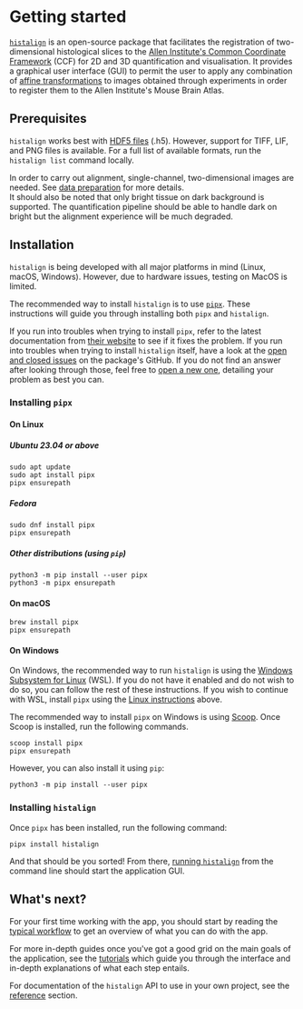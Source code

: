 # Getting started

[`histalign`](https://github.com/DuguidLab/histalign) is an open-source package that facilitates the registration of two-dimensional histological slices to the [Allen Institute's Common Coordinate Framework](https://www.sciencedirect.com/science/article/pii/S0092867420304025?via%3Dihub) (CCF) for 2D and 3D quantification and visualisation. It provides a graphical user interface (GUI) to permit the user to apply any combination of [affine transformations](https://en.wikipedia.org/wiki/Affine_transformation#Image_transformation) to images obtained through experiments in order to register them to the Allen Institute's Mouse Brain Atlas.

## Prerequisites
`histalign` works best with [HDF5 files](https://www.hdfgroup.org/solutions/hdf5/) (.h5). However, support for TIFF, LIF, and PNG files is available. For a full list of available formats, run the `histalign list` command locally. 

In order to carry out alignment, single-channel, two-dimensional images are needed. See [data preparation](tutorials/data-preparation.md) for more details.  
It should also be noted that only bright tissue on dark background is supported. The quantification pipeline should be able to handle dark on bright but the alignment experience will be much degraded. 

## Installation
`histalign` is being developed with all major platforms in mind (Linux, macOS, Windows). However, due to hardware issues, testing on MacOS is limited. 

The recommended way to install `histalign` is to use [`pipx`](https://pipx.pypa.io/latest/). These instructions will guide you through installing both `pipx` and `histalign`.  

If you run into troubles when trying to install `pipx`, refer to the latest documentation from [their website](https://pipx.pypa.io/latest/installation/#installing-pipx) to see if it fixes the problem. If you run into troubles when trying to install `histalign` itself, have a look at the [open and closed issues](https://github.com/DuguidLab/histalign/issues?q=is%3Aissue) on the package's GitHub. If you do not find an answer after looking through those, feel free to [open a new one](https://github.com/DuguidLab/histalign/issues/new), detailing your problem as best you can.

### Installing `pipx`

#### On Linux

##### Ubuntu 23.04 or above

```shell
sudo apt update
sudo apt install pipx
pipx ensurepath
```

##### Fedora

```shell
sudo dnf install pipx
pipx ensurepath
```
##### Other distributions (using `pip`)

```shell
python3 -m pip install --user pipx
python3 -m pipx ensurepath
```

#### On macOS

```shell
brew install pipx
pipx ensurepath
```

#### On Windows

On Windows, the recommended way to run `histalign` is using the [Windows Subsystem for Linux](https://learn.microsoft.com/en-us/windows/wsl/install) (WSL). If you do not have it enabled and do not wish to do so, you can follow the rest of these instructions. If you wish to continue with WSL, install `pipx` using the [Linux instructions](#on-linux) above.

The recommended way to install `pipx` on Windows is using [Scoop](https://scoop.sh/). Once Scoop is installed, run the following commands.

```shell
scoop install pipx
pipx ensurepath
```

However, you can also install it using `pip`:

```shell
python3 -m pip install --user pipx
```

### Installing `histalign`

Once `pipx` has been installed, run the following command:

```shell
pipx install histalign
```

And that should be you sorted! From there, [running `histalign`](reference/CLI/index.md#histalign) from the command line should start the application GUI.

## What's next?

For your first time working with the app, you should start by reading the [typical workflow](typical-workflow.md) to get an overview of what you can do with the app.

For more in-depth guides once you've got a good grid on the main goals of the application, see the [tutorials](tutorials/index.md) which guide you through the interface and in-depth explanations of what each step entails.  

For documentation of the `histalign` API to use in your own project, see the [reference](../reference/API/histalign/index.html) section.
